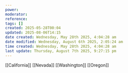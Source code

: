 ```yaml
---
power: 
moderator: 
reference: 
tags: []
created: 2025-05-28T00:04
updated: 2025-08-06T14:15
date created: Wednesday, May 28th 2025, 4:04:28 am
date modified: Wednesday, August 6th 2025, 2:05:24 am
time created: Wednesday, May 28th 2025, 4:04:28 am
last update: Thursday, August 7th 2025, 9:27:15 pm
---
```


[[California]]
[[Nevada]]
[[Washington]]
[[Oregon]]

